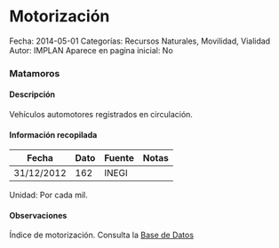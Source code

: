 Motorización
=====

Fecha: 2014-05-01
Categorías: Recursos Naturales, Movilidad, Vialidad
Autor: IMPLAN
Aparece en pagina inicial: No

### Matamoros

#### Descripción

Vehículos automotores registrados en circulación.

<!-- break -->

#### Información recopilada

<table class="table table-hover table-bordered matriz">
  <thead>
    <tr><th>Fecha</th><th>Dato</th><th>Fuente</th><th>Notas</th></tr>
  </thead>
  <tbody>
    <tr><td class="centrado">31/12/2012</td><td class="derecha">162</td><td>INEGI</td><td></td></tr>
  </tbody>
</table>

Unidad: Por cada mil.

#### Observaciones

Índice de motorización. Consulta la [Base de Datos](http://www.inegi.org.mx/sistemas/olap/Proyectos/bd/continuas/transporte/vehiculos.asp?s=est&c=13158&proy=vmrc_vehiculos)
